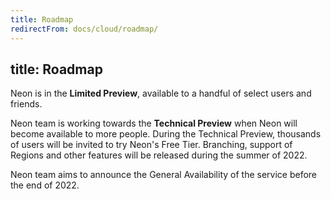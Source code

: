 ```yaml
---
title: Roadmap
redirectFrom: docs/cloud/roadmap/
---
```


## title: Roadmap

Neon is in the **Limited Preview**, available to a handful of select users and friends.

Neon team is working towards the **Technical Preview** when Neon will become available to more people. During the Technical Preview, thousands of users will be invited to try Neon's Free Tier. Branching, support of Regions and other features will be released during the summer of 2022.

Neon team aims to announce the General Availability of the service before the end of 2022.
